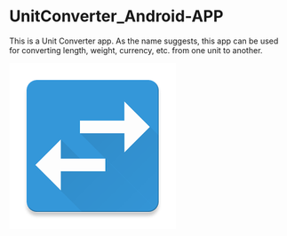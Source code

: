 # UnitConverter_Android-APP
This is a Unit Converter app. As the name suggests, this app can be used for converting length, weight, currency, etc. from one unit to another.

<img src="preview.png" alt="Icon for application" align="center"/>
